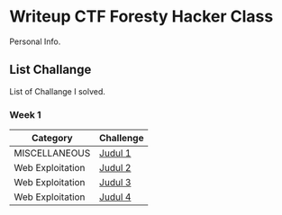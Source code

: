 # Writeup CTF Foresty Hacker Class
Personal Info.

## List Challange
List of Challange I solved.

### Week 1
| Category | Challenge |
| --- | --- |
| MISCELLANEOUS    | [Judul 1](/Judul%201/)
| Web Exploitation | [Judul 2](/Judul%202/)
| Web Exploitation | [Judul 3](/Judul%203/)
| Web Exploitation | [Judul 4](/Judul%204/)
